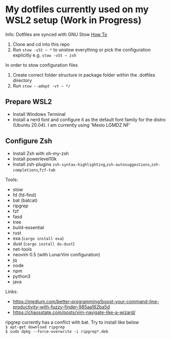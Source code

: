 # My dotfiles currently used on my WSL2 setup (Work in Progress)

Info: Dotfiles are synced with GNU Stow [How To](https://www.youtube.com/watch?v=CFzEuBGPPPg&t=2053s&ab_channel=DevInsideYou)
1. Clone and cd into this repo
2. Run `stow -vSt ~ *` to unstow everything or pick the configuration explicitly e.g. `stow -vSt ~ zsh`

In order to stow configuration files 
1. Create correct folder structure in package folder within the .dotfiles directory
2. Run `stow --adopt -vt ~ */`

## Prepare WSL2

- Install Windows Terminal
- Install a nerd font and configure it as the default font family for the distro (Ubuntu 20.04). I am currently using 'Meslo LGMDZ NF'

## Configure Zsh

- Install Zsh with oh-my-zsh
- Install powerlevel10k
- Install zsh-plugins `zsh-syntax-highlighting`,`zsh-autosuggestions`,`zsh-completions`,`fzf-tab`

Tools:

- stow
- fd (fd-find)
- bat (batcat)
- ripgrep
- fzf
- fasd
- tree
- build-essential
- rust
- exa (`cargo install exa`)
- dust (`cargo install du-dust`)
- net-tools
- neovim 0.5 (with LunarVim configuration)
- jq
- node
- npm
- python3
- java 

Links:

- https://medium.com/better-programming/boost-your-command-line-productivity-with-fuzzy-finder-985aa162ba5d
- https://chaosstate.com/posts/vim-navigate-like-a-wizard/

ripgrep currently has a conflict with bat. Try to install like below<br>
`$ apt-get download ripgrep`<br>
`$ sudo dpkg --force-overwrite -i ripgrep*.deb`<br>
